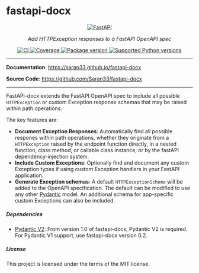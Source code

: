 # fastapi-docx

<p align="center">
  <a href="https://github.com/Saran33/fastapi-docx"><img src="https://saran33.github.io/fastapi-docx/img/fastapi-docx-logo-teal.png" alt="FastAPI"></a>
</p>
<p align="center">
    <em>Add HTTPException responses to a FastAPI OpenAPI spec</em>
</p>
<p align="center">
<a href="https://github.com/saran33/fastapi-docx/actions?query=workflow%3ACI+event%3Apush+branch%3Amain" target="_blank">
    <img src="https://github.com/saran33/fastapi-docx/workflows/CI/badge.svg?event=push&branch=main" alt="CI">
</a>
<a href="https://saran33.github.io/fastapi-docx/coverage/coverage.html" target="_blank">
    <img src="https://saran33.github.io/fastapi-docx/coverage/coverage-badge.svg" alt="Coverage">
</a>
<a href="https://pypi.org/project/fastapi-docx" target="_blank">
    <img src="https://img.shields.io/pypi/v/fastapi-docx?color=%2334D058&label=pypi%20package" alt="Package version">
</a>
<a href="https://pypi.org/project/fastapi-docx" target="_blank">
    <img src="https://img.shields.io/pypi/pyversions/fastapi-docx" alt="Supported Python versions">
</a>
</p>

---

**Documentation**: <a href="https://saran33.github.io/fastapi-docx" target="_blank">https://saran33.github.io/fastapi-docx</a>

**Source Code**: <a href="https://github.com/Saran33/fastapi-docx" target="_blank">https://github.com/Saran33/fastapi-docx</a>

---

FastAPI-docx extends the FastAPI OpenAPI spec to include all possible `HTTPException` or custom Exception response schemas that may be raised within path operations.

The key features are:

* **Document Exception Responses**: Automatically find all possible respones within path operations, whether they originate from a `HTTPException` raised by the endpoint function directly, in a nested function, class method, or callable class instance, or by the fastAPI dependency-injection system.
* **Include Custom Exceptions**: Optionally find and document any custom Exception types if using custom Exception handlers in your FastAPI application.
* **Generate Exception schemas**: A default `HTTPExceptionSchema` will be added to the OpenAPI specification. The default can be modified to use any other [Pydantic](*https://github.com/pydantic/pydantic) model. An additional schema for app-specific custom Exceptions can also be included.


##### Dependencies
* [Pydantic V2](https://github.com/pydantic/pydantic): From version 1.0 of fastapi-docx, Pydantic V2 is required. For Pydantic V1 support, use fastapi-docx version 0.2.

##### License
This project is licensed under the terms of the MIT license.
